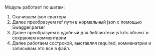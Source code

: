 Модуль работает по шагам:

1. Скачиваем json сваггера
2. Далее преобразуем ref пути в нормальный json с помощью Swagger.parser
3. Далее преобразуем в удобный для библиотеки jsToTs объект и сохраняем комментарии
4. Далее работаем сострокой, выставляя required, комменатрии и записывам это все в файл.
